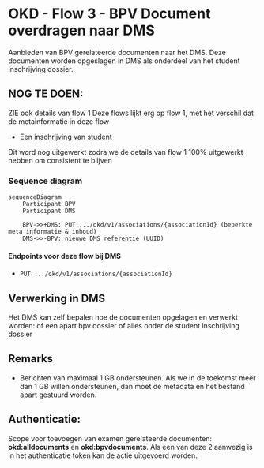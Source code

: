 # OKD - Flow 3 - BPV Document overdragen naar DMS
Aanbieden van BPV gerelateerde documenten naar het DMS. Deze documenten worden opgeslagen in DMS als onderdeel van het student inschrijving dossier.

## NOG TE DOEN:
ZIE ook details van flow 1
Deze flows lijkt erg op flow 1, met het verschil dat de metainformatie in deze flow 

* Een inschrijving van student

Dit word nog uitgewerkt zodra we de details van flow 1 100% uitgewerkt hebben om consistent te blijven

### Sequence diagram 
```mermaid
sequenceDiagram
    Participant BPV
    Participant DMS

    BPV->>+DMS: PUT .../okd/v1/associations/{associationId} (beperkte meta informatie & inhoud)
    DMS->>-BPV: nieuwe DMS referentie (UUID)

```
#### Endpoints voor deze flow bij DMS
- `PUT .../okd/v1/associations/{associationId}`


## Verwerking in DMS
Het DMS kan zelf bepalen hoe de documenten opgelagen en verwerkt worden: of een apart bpv dossier of alles onder de student inschrijving dossier

## Remarks
- Berichten van maximaal 1 GB ondersteunen. Als we in de toekomst meer dan 1 GB willen ondersteunen, dan moet de metadata en het bestand apart gestuurd worden.

## Authenticatie:
Scope voor toevoegen van examen gerelateerde documenten: **okd:alldocuments** en **okd:bpvdocuments**.
Als een van deze 2 aanwezig is in het authenticatie token kan de actie uitgevoerd worden.
